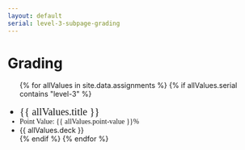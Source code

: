 ```yaml
---
layout: default
serial: level-3-subpage-grading
---
```

# Grading
<ul>
{% for allValues in site.data.assignments %}
	{% if allValues.serial contains "level-3" %} 
	<li style="font-family: 'FiraSans-Medium'; font-size: 1.25rem; margin-top: 1rem;">{{ allValues.title }}</li>
	<li style="font-family: 'FiraSans-MediumItalic';">Point Value: {{ allValues.point-value }}%</li>
	<li style="">{{ allValues.deck }}</li>
	{% endif %}
{% endfor %}
</ul>